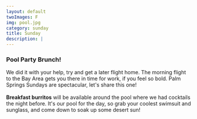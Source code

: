 ```yaml
---
layout: default
twoImages: F
img: pool.jpg
category: sunday
title: Sunday
description: |
---
```


### Pool Party Brunch!
We did it with your help, try and get a later flight home. The morning flight to the Bay Area gets you there in time for work, if you feel so bold. Palm Springs Sundays are spectacular, let's share this one!   
<br/>
**Breakfast burritos** will be available around the pool where we had cocktails the night before.  It's our pool for the day, so grab your coolest swimsuit and sunglass, and come down to soak up some desert sun!
